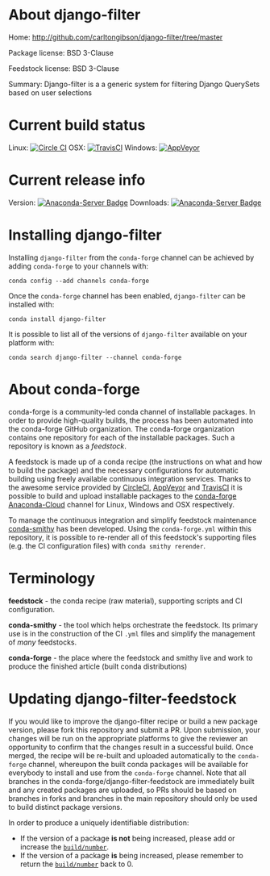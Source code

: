 About django-filter
===================

Home: http://github.com/carltongibson/django-filter/tree/master

Package license: BSD 3-Clause

Feedstock license: BSD 3-Clause

Summary: Django-filter is a a generic system for filtering Django QuerySets based on user selections



Current build status
====================

Linux: [![Circle CI](https://circleci.com/gh/conda-forge/django-filter-feedstock.svg?style=shield)](https://circleci.com/gh/conda-forge/django-filter-feedstock)
OSX: [![TravisCI](https://travis-ci.org/conda-forge/django-filter-feedstock.svg?branch=master)](https://travis-ci.org/conda-forge/django-filter-feedstock)
Windows: [![AppVeyor](https://ci.appveyor.com/api/projects/status/github/conda-forge/django-filter-feedstock?svg=True)](https://ci.appveyor.com/project/conda-forge/django-filter-feedstock/branch/master)

Current release info
====================
Version: [![Anaconda-Server Badge](https://anaconda.org/conda-forge/django-filter/badges/version.svg)](https://anaconda.org/conda-forge/django-filter)
Downloads: [![Anaconda-Server Badge](https://anaconda.org/conda-forge/django-filter/badges/downloads.svg)](https://anaconda.org/conda-forge/django-filter)

Installing django-filter
========================

Installing `django-filter` from the `conda-forge` channel can be achieved by adding `conda-forge` to your channels with:

```
conda config --add channels conda-forge
```

Once the `conda-forge` channel has been enabled, `django-filter` can be installed with:

```
conda install django-filter
```

It is possible to list all of the versions of `django-filter` available on your platform with:

```
conda search django-filter --channel conda-forge
```


About conda-forge
=================

conda-forge is a community-led conda channel of installable packages.
In order to provide high-quality builds, the process has been automated into the
conda-forge GitHub organization. The conda-forge organization contains one repository
for each of the installable packages. Such a repository is known as a *feedstock*.

A feedstock is made up of a conda recipe (the instructions on what and how to build
the package) and the necessary configurations for automatic building using freely
available continuous integration services. Thanks to the awesome service provided by
[CircleCI](https://circleci.com/), [AppVeyor](http://www.appveyor.com/)
and [TravisCI](https://travis-ci.org/) it is possible to build and upload installable
packages to the [conda-forge](https://anaconda.org/conda-forge)
[Anaconda-Cloud](http://docs.anaconda.org/) channel for Linux, Windows and OSX respectively.

To manage the continuous integration and simplify feedstock maintenance
[conda-smithy](http://github.com/conda-forge/conda-smithy) has been developed.
Using the ``conda-forge.yml`` within this repository, it is possible to re-render all of
this feedstock's supporting files (e.g. the CI configuration files) with ``conda smithy rerender``.


Terminology
===========

**feedstock** - the conda recipe (raw material), supporting scripts and CI configuration.

**conda-smithy** - the tool which helps orchestrate the feedstock.
                   Its primary use is in the construction of the CI ``.yml`` files
                   and simplify the management of *many* feedstocks.

**conda-forge** - the place where the feedstock and smithy live and work to
                  produce the finished article (built conda distributions)


Updating django-filter-feedstock
================================

If you would like to improve the django-filter recipe or build a new
package version, please fork this repository and submit a PR. Upon submission,
your changes will be run on the appropriate platforms to give the reviewer an
opportunity to confirm that the changes result in a successful build. Once
merged, the recipe will be re-built and uploaded automatically to the
`conda-forge` channel, whereupon the built conda packages will be available for
everybody to install and use from the `conda-forge` channel.
Note that all branches in the conda-forge/django-filter-feedstock are
immediately built and any created packages are uploaded, so PRs should be based
on branches in forks and branches in the main repository should only be used to
build distinct package versions.

In order to produce a uniquely identifiable distribution:
 * If the version of a package **is not** being increased, please add or increase
   the [``build/number``](http://conda.pydata.org/docs/building/meta-yaml.html#build-number-and-string).
 * If the version of a package **is** being increased, please remember to return
   the [``build/number``](http://conda.pydata.org/docs/building/meta-yaml.html#build-number-and-string)
   back to 0.

